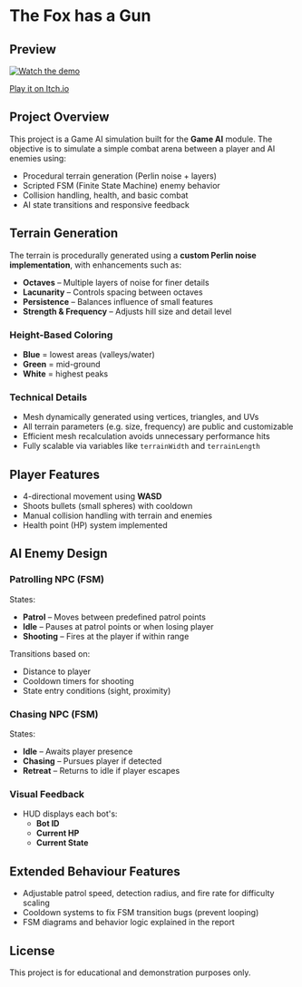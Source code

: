 # The Fox has a Gun

## Preview

[![Watch the demo](https://img.shields.io/badge/Watch-Video-red?logo=youtube)](https://youtu.be/FFSx_IFpFU0)

[Play it on Itch.io](https://saaami.itch.io/the-fox-has-a-gun)

## Project Overview

This project is a Game AI simulation built for the **Game AI** module. The objective is to simulate a simple combat arena between a player and AI enemies using:

- Procedural terrain generation (Perlin noise + layers)
- Scripted FSM (Finite State Machine) enemy behavior
- Collision handling, health, and basic combat
- AI state transitions and responsive feedback


## Terrain Generation

The terrain is procedurally generated using a **custom Perlin noise implementation**, with enhancements such as:

- **Octaves** – Multiple layers of noise for finer details  
- **Lacunarity** – Controls spacing between octaves  
- **Persistence** – Balances influence of small features  
- **Strength & Frequency** – Adjusts hill size and detail level

### Height-Based Coloring
- **Blue** = lowest areas (valleys/water)
- **Green** = mid-ground
- **White** = highest peaks

### Technical Details
- Mesh dynamically generated using vertices, triangles, and UVs
- All terrain parameters (e.g. size, frequency) are public and customizable
- Efficient mesh recalculation avoids unnecessary performance hits
- Fully scalable via variables like `terrainWidth` and `terrainLength`


## Player Features

- 4-directional movement using **WASD**
- Shoots bullets (small spheres) with cooldown
- Manual collision handling with terrain and enemies
- Health point (HP) system implemented


## AI Enemy Design

### Patrolling NPC (FSM)
States:
- **Patrol** – Moves between predefined patrol points
- **Idle** – Pauses at patrol points or when losing player
- **Shooting** – Fires at the player if within range

Transitions based on:
- Distance to player
- Cooldown timers for shooting
- State entry conditions (sight, proximity)

### Chasing NPC (FSM)
States:
- **Idle** – Awaits player presence
- **Chasing** – Pursues player if detected
- **Retreat** – Returns to idle if player escapes

### Visual Feedback
- HUD displays each bot's:
  - **Bot ID**
  - **Current HP**
  - **Current State**

## Extended Behaviour Features

- Adjustable patrol speed, detection radius, and fire rate for difficulty scaling
- Cooldown systems to fix FSM transition bugs (prevent looping)
- FSM diagrams and behavior logic explained in the report

## License

This project is for educational and demonstration purposes only.
